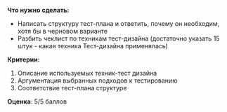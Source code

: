 **Что нужно сделать:**
- Написать структуру тест-плана и ответить, почему он необходим, хотя бы в черновом варианте
- Разбить чеклист по техникам тест-дизайна (достаточно указать 15 штук - какая техника Тест-дизайна применялась)

**Критерии:**
1. Описание используемых техник-тест дизайна
2. Аргументация выбранных подходов к тестированию
3. Соответствие тест-плана структуре


**Оценка**: 5/5 баллов
